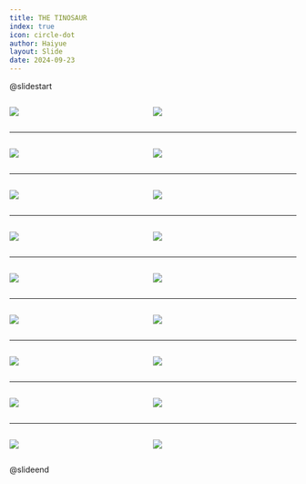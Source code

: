 ```yaml
---
title: THE TINOSAUR
index: true
icon: circle-dot
author: Haiyue
layout: Slide
date: 2024-09-23
---
```

 
@slidestart

<div style="display:flex">
<div style="flex:1">

![](https://raw.githubusercontent.com/yclord/reading/refs/heads/master/english/Level-L/THE%20TINOSAUR/001.webp)
</div>
<div style="flex:1">

![](https://raw.githubusercontent.com/yclord/reading/refs/heads/master/english/Level-L/THE%20TINOSAUR/002.webp)
</div>
</div>

---

<div style="display:flex">
<div style="flex:1">

![](https://raw.githubusercontent.com/yclord/reading/refs/heads/master/english/Level-L/THE%20TINOSAUR/003.webp)
</div>
<div style="flex:1">

![](https://raw.githubusercontent.com/yclord/reading/refs/heads/master/english/Level-L/THE%20TINOSAUR/004.webp)
</div>
</div>

---

<div style="display:flex">
<div style="flex:1">

![](https://raw.githubusercontent.com/yclord/reading/refs/heads/master/english/Level-L/THE%20TINOSAUR/005.webp)
</div>
<div style="flex:1">

![](https://raw.githubusercontent.com/yclord/reading/refs/heads/master/english/Level-L/THE%20TINOSAUR/006.webp)
</div>
</div>

---

<div style="display:flex">
<div style="flex:1">

![](https://raw.githubusercontent.com/yclord/reading/refs/heads/master/english/Level-L/THE%20TINOSAUR/007.webp)
</div>
<div style="flex:1">

![](https://raw.githubusercontent.com/yclord/reading/refs/heads/master/english/Level-L/THE%20TINOSAUR/008.webp)
</div>
</div>

---

<div style="display:flex">
<div style="flex:1">

![](https://raw.githubusercontent.com/yclord/reading/refs/heads/master/english/Level-L/THE%20TINOSAUR/009.webp)
</div>
<div style="flex:1">

![](https://raw.githubusercontent.com/yclord/reading/refs/heads/master/english/Level-L/THE%20TINOSAUR/010.webp)
</div>
</div>

---

<div style="display:flex">
<div style="flex:1">

![](https://raw.githubusercontent.com/yclord/reading/refs/heads/master/english/Level-L/THE%20TINOSAUR/011.webp)
</div>
<div style="flex:1">

![](https://raw.githubusercontent.com/yclord/reading/refs/heads/master/english/Level-L/THE%20TINOSAUR/012.webp)
</div>
</div>

---

<div style="display:flex">
<div style="flex:1">

![](https://raw.githubusercontent.com/yclord/reading/refs/heads/master/english/Level-L/THE%20TINOSAUR/013.webp)
</div>
<div style="flex:1">

![](https://raw.githubusercontent.com/yclord/reading/refs/heads/master/english/Level-L/THE%20TINOSAUR/014.webp)
</div>
</div>

---

<div style="display:flex">
<div style="flex:1">

![](https://raw.githubusercontent.com/yclord/reading/refs/heads/master/english/Level-L/THE%20TINOSAUR/015.webp)
</div>
<div style="flex:1">

![](https://raw.githubusercontent.com/yclord/reading/refs/heads/master/english/Level-L/THE%20TINOSAUR/016.webp)
</div>
</div>

---

<div style="display:flex">
<div style="flex:1">

![](https://raw.githubusercontent.com/yclord/reading/refs/heads/master/english/Level-L/THE%20TINOSAUR/017.webp)
</div>
<div style="flex:1">

![](https://raw.githubusercontent.com/yclord/reading/refs/heads/master/english/Level-L/THE%20TINOSAUR/018.webp)
</div>
</div>

@slideend